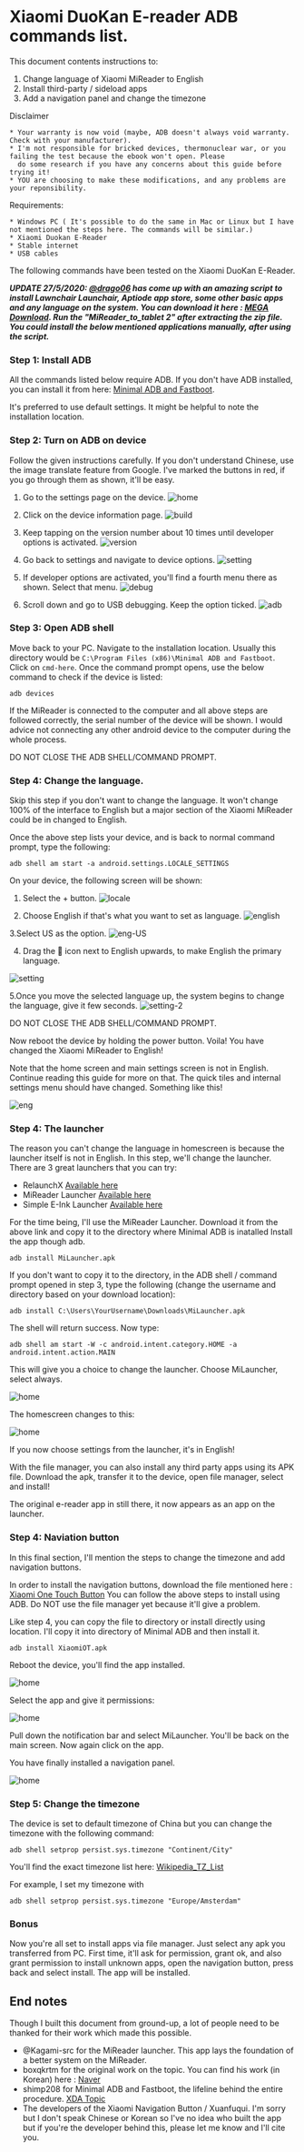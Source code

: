 # Xiaomi DuoKan E-reader ADB commands list.

This document contents instructions to:
1. Change language of Xiaomi MiReader to English
2. Install third-party / sideload apps
3. Add a navigation panel and change the timezone

Disclaimer
```
* Your warranty is now void (maybe, ADB doesn't always void warranty. Check with your manufacturer).
* I'm not responsible for bricked devices, thermonuclear war, or you failing the test because the ebook won't open. Please
  do some research if you have any concerns about this guide before trying it! 
* YOU are choosing to make these modifications, and any problems are your reponsibility.
```

Requirements:
``` 
* Windows PC ( It's possible to do the same in Mac or Linux but I have not mentioned the steps here. The commands will be similar.)
* Xiaomi Duokan E-Reader
* Stable internet
* USB cables
```
The following commands have been tested on the Xiaomi DuoKan E-Reader.

**_UPDATE 27/5/2020: [@drago06]( https://github.com/drago06 ) has come up with an amazing script to install Lawnchair Launchair,  Aptiode app store, some other basic apps and any language on the system. You can download it here : [MEGA Download]( https://mega.nz/file/NNl3AKLb#NSNVkmM3sitPICBBwi2UuV2g1vygS1Ftr22W2D9jTZQ ). Run the "MiReader_to_tablet 2" after extracting the zip file. You could install the below mentioned applications manually, after using the script._**

### Step 1: Install ADB
All the commands listed below require ADB. If you don't have ADB installed, you can install it from here: [Minimal ADB and Fastboot](https://forum.xda-developers.com/showthread.php?t=2317790).

It's preferred to use default settings. It might be helpful to note the installation location.

### Step 2: Turn on ADB on device
Follow the given instructions carefully. If you don't understand Chinese, use the image translate feature from Google. I've marked the buttons in red, if you go through them as shown, it'll be easy. 

1. Go to the settings page on the device.
![home](https://github.com/epodegrid/epd106-ADB/blob/master/images/home.png)

2. Click on the device information page.
![build](https://github.com/epodegrid/epd106-ADB/blob/master/images/build.png)

3. Keep tapping on the version number about 10 times until developer options is activated.
![version](https://github.com/epodegrid/epd106-ADB/blob/master/images/version.png)

4. Go back to settings and navigate to device options.
![setting](https://github.com/epodegrid/epd106-ADB/blob/master/images/setting.png)

5. If developer options are activated, you'll find a fourth menu there as shown. Select that menu.
![debug](https://github.com/epodegrid/epd106-ADB/blob/master/images/debug.png)

6. Scroll down and go to USB debugging. Keep the option ticked.
![adb](https://github.com/epodegrid/epd106-ADB/blob/master/images/adb.png)

### Step 3: Open ADB shell
Move back to  your PC. Navigate to the installation location. Usually this directory would be `C:\Program Files (x86)\Minimal ADB and Fastboot`.
Click on `cmd-here`. Once the command prompt opens, use the below command to check if the device is listed:
```shell
adb devices
```

If the MiReader is connected to the computer and all above steps are followed correctly, the serial number of the device will be shown. I would advice not connecting any other android device to the computer during the whole process. 

DO NOT CLOSE THE ADB SHELL/COMMAND PROMPT.

### Step 4: Change the language.
Skip this step if you don't want to change the language.
It won't change 100% of the interface to English but a major section of the Xiaomi MiReader could be in changed to English.

Once the above step lists your device, and is back to normal command prompt, type the following:
```shell
adb shell am start -a android.settings.LOCALE_SETTINGS
```
On your device, the following screen will be shown:
1. Select the + button.
![locale](https://github.com/epodegrid/epd106-ADB/blob/master/images/locale/locale.png)

2. Choose English if that's what you want to set as language.
![english](https://github.com/epodegrid/epd106-ADB/blob/master/images/locale/locale-english.png)

3.Select US as the option.
![eng-US](https://github.com/epodegrid/epd106-ADB/blob/master/images/locale/locale-english-US.png)

4. Drag the :hamburger: icon next to English upwards, to make English the primary language. 

![setting](https://github.com/epodegrid/epd106-ADB/blob/master/images/locale/locale-setting-1.png)

5.Once you move the selected language up, the system begins to change the language, give it few seconds.
![setting-2](https://github.com/epodegrid/epd106-ADB/blob/master/images/locale/locale-setting-2.png)

DO NOT CLOSE THE ADB SHELL/COMMAND PROMPT.

Now reboot the device by holding the power button. Voila! You have changed the Xiaomi MiReader to English!

Note that the home screen and main settings screen is not in English. Continue reading this guide for more on that. The quick tiles and internal settings menu should have changed. Something like this!

![eng](https://github.com/epodegrid/epd106-ADB/blob/master/images/locale/settings-english.png)

### Step 4: The launcher
The reason you can't change the language in homescreen is because the launcher itself is not in English. In this step, we'll change the launcher. There are 3 great launchers that you can try:
* RelaunchX [Available here](https://f-droid.org/en/packages/com.gacode.relaunchx/)
* MiReader Launcher [Available here](https://mega.nz/file/nYoHxIwT#_6hTcBtUWST0_0VNWn8XvEL1JK377aAdsB9yIUocig8)
* Simple E-Ink Launcher [Available here](https://bitbucket.org/dsimbiriatin/simple-ink-launcher/downloads/org.ds.simple.ink.launcher-1.2-release.apk)

For the time being, I'll use the MiReader Launcher. Download it from the above link and copy it to the directory where Minimal ADB is inatalled
Install the app though adb.
```shell
adb install MiLauncher.apk
```

If you don't want to copy it to the directory, in the ADB shell / command prompt opened in step 3, type the following (change the username and directory based on your download location):
```shell
adb install ‪C:\Users\YourUsername\Downloads\MiLauncher.apk
```
The shell will return success.
Now type:
```shell
adb shell am start -W -c android.intent.category.HOME -a android.intent.action.MAIN
```

This will give you a choice to change the launcher. Choose MiLauncher, select always.

![home](https://github.com/epodegrid/epd106-ADB/blob/master/images/home-2.png)

The homescreen changes to this:

![home](https://github.com/epodegrid/epd106-ADB/blob/master/images/milauncher.png)

If you now choose settings from the launcher, it's in English! 

With the file manager, you can also install any third party apps using its APK file. Download the apk, transfer it to the device, open file manager, select and install!  

The original e-reader app in still there, it now appears as an app on the launcher.

### Step 4: Naviation button
In this final section, I'll mention the steps to change the timezone and add navigation buttons.

In order to install the navigation buttons, download the file mentioned here : [Xiaomi One Touch Button](https://mega.nz/file/zV5liQQZ#jAYeARU4YnnQmGo6AsLmRDf9x3T4DpmOIL5vJT_1MSg)
You can follow the above steps to install using ADB. Do NOT use the file manager yet because it'll give a problem. 

Like step 4, you can copy the file to directory or install directly using location. I'll copy it into directory of Minimal ADB and then install it.
```shell
adb install XiaomiOT.apk
```
Reboot the device, you'll find the app installed.

![home](https://github.com/epodegrid/epd106-ADB/blob/master/images/install.png)

Select the app and give it permissions:

![home](https://github.com/epodegrid/epd106-ADB/blob/master/images/install-setting.png)

Pull down the notification bar and select MiLauncher. You'll be back on the main screen. Now again click on the app. 

You have finally installed a navigation panel.

![home](https://github.com/epodegrid/epd106-ADB/blob/master/images/install-side.png)

### Step 5: Change the timezone
The device is set to default timezone of China but you can change the timezone with the following command:
```shell
adb shell setprop persist.sys.timezone "Continent/City"
```
You'll find the exact timezone list here: [Wikipedia_TZ_List](https://en.wikipedia.org/wiki/List_of_tz_database_time_zones)

For example, I set my timezone with
```shell
adb shell setprop persist.sys.timezone "Europe/Amsterdam"
```
### Bonus

Now you're all set to install apps via file manager. Just select any apk you transferred from PC. First time, it'll ask for permission, grant ok, and also grant permission to install unknown apps, open the navigation button, press back and select install. The app will be installed.

## End notes

Though I built this document from ground-up, a lot of people need to be thanked for their work which made this possible.
* @Kagami-src for the MiReader launcher. This app lays the foundation of a better system on the MiReader.
* boxqkrtm for the original work on the topic. You can find his work (in Korean) here : [Naver](https://m.cafe.naver.com/ca-fe/web/cafes/xst/articles/403952?useCafeId=false)
* shimp208 for Minimal ADB and Fastboot, the lifeline behind the entire procedure. [XDA Topic](https://forum.xda-developers.com/showthread.php?t=2317790)
* The developers of the Xiaomi Navigation Button / Xuanfuqui. I'm sorry but I don't speak Chinese or Korean so I've no idea who built the app but if you're the developer behind this, please let me know and I'll cite you.
